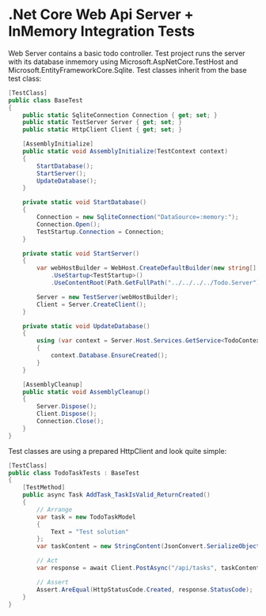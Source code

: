 # .Net Core Web Api Server + InMemory Integration Tests
Web Server contains a basic todo controller.
Test project runs the server with its database inmemory using Microsoft.AspNetCore.TestHost and Microsoft.EntityFrameworkCore.Sqlite.
Test classes inherit from the base test class:

```c#
[TestClass]
public class BaseTest
{
    public static SqliteConnection Connection { get; set; }
    public static TestServer Server { get; set; }
    public static HttpClient Client { get; set; }

    [AssemblyInitialize]
    public static void AssemblyInitialize(TestContext context)
    {
        StartDatabase();
        StartServer();
        UpdateDatabase();
    }

    private static void StartDatabase()
    {
        Connection = new SqliteConnection("DataSource=:memory:");
        Connection.Open();
        TestStartup.Connection = Connection;
    }

    private static void StartServer()
    {
        var webHostBuilder = WebHost.CreateDefaultBuilder(new string[] { })
            .UseStartup<TestStartup>()
            .UseContentRoot(Path.GetFullPath("../../../../Todo.Server"));

        Server = new TestServer(webHostBuilder);
        Client = Server.CreateClient();
    }

    private static void UpdateDatabase()
    {
        using (var context = Server.Host.Services.GetService<TodoContext>())
        {
            context.Database.EnsureCreated();
        }
    }

    [AssemblyCleanup]
    public static void AssemblyCleanup()
    {
        Server.Dispose();
        Client.Dispose();
        Connection.Close();
    }
}
```

Test classes are using a prepared HttpClient and look quite simple:
```c#
[TestClass]
public class TodoTaskTests : BaseTest
{
    [TestMethod]
    public async Task AddTask_TaskIsValid_ReturnCreated()
    {
        // Arrange
        var task = new TodoTaskModel
        {
            Text = "Test solution"
        };
        var taskContent = new StringContent(JsonConvert.SerializeObject(task), Encoding.UTF8, "application/json");

        // Act
        var response = await Client.PostAsync("/api/tasks", taskContent);

        // Assert
        Assert.AreEqual(HttpStatusCode.Created, response.StatusCode);
    }
}
